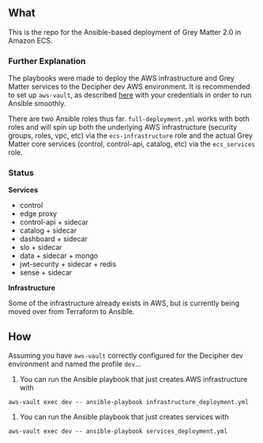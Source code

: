 ## What
This is the repo for the Ansible-based deployment of Grey Matter 2.0 in Amazon ECS.

### Further Explanation

The playbooks were made to deploy the AWS infrastructure and Grey Matter services to the Decipher dev AWS environment.  It is recommended to set up `aws-vault`, as described [here](https://github.com/99designs/aws-vault) with your credentials in order to run Ansible smoothly.

There are two Ansible roles thus far. `full-deployment.yml` works with both roles and will spin up both the underlying AWS infrastructure (security groups, roles, vpc, etc) via the `ecs-infrastructure` role and the actual Grey Matter core services (control, control-api, catalog, etc) via the `ecs_services` role.

### Status

**Services**

* control
* edge proxy
* control-api + sidecar
* catalog + sidecar
* dashboard + sidecar
* slo + sidecar
* data + sidecar + mongo
* jwt-security + sidecar + redis
* sense + sidecar

**Infrastructure**

Some of the infrastructure already exists in AWS, but is currently being moved over from Terraform to Ansible.

## How

Assuming you have `aws-vault` correctly configured for the Decipher dev environment and named the profile `dev`...

 1) You can run the Ansible playbook that just creates AWS infrastructure with

 ``` console
 aws-vault exec dev -- ansible-playbook infrastructure_deployment.yml
 ```

1) You can run the Ansible playbook that just creates services with

 ``` console
 aws-vault exec dev -- ansible-playbook services_deployment.yml
 ```

